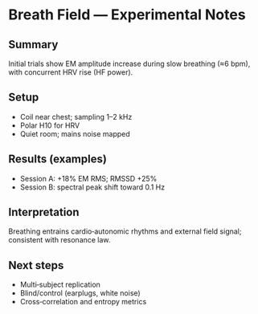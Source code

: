 # Breath Field — Experimental Notes

## Summary
Initial trials show EM amplitude increase during slow breathing (≈6 bpm), with concurrent HRV rise (HF power).

## Setup
- Coil near chest; sampling 1–2 kHz
- Polar H10 for HRV
- Quiet room; mains noise mapped

## Results (examples)
- Session A: +18% EM RMS; RMSSD +25%
- Session B: spectral peak shift toward 0.1 Hz

## Interpretation
Breathing entrains cardio‑autonomic rhythms and external field signal; consistent with resonance law.

## Next steps
- Multi‑subject replication
- Blind/control (earplugs, white noise)
- Cross‑correlation and entropy metrics
